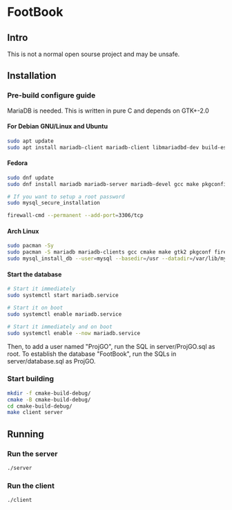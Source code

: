 # FootBook

## Intro

This is not a normal open sourse project and may be unsafe.

## Installation

### Pre-build configure guide

MariaDB is needed. This is written in pure C and depends on GTK+-2.0
#### For Debian GNU/Linux and Ubuntu

```bash
sudo apt update
sudo apt install mariadb-client mariadb-client libmariadbd-dev build-essencial cmake libgtk2.0-dev firefox fonts-noto-color-emoji
```

#### Fedora

```bash
sudo dnf update
sudo dnf install mariadb mariadb-server mariadb-devel gcc make pkgconfig cmake gtk2-devel firefox google-noto-emoji-fonts google-noto-emoji-color-fonts

# If you want to setup a root password
sudo mysql_secure_installation 

firewall-cmd --permanent --add-port=3306/tcp
```

#### Arch Linux

```bash
sudo pacman -Sy
sudo pacman -S mariadb mariadb-clients gcc cmake make gtk2 pkgconf firefox noto-fonts-emoji
sudo mysql_install_db --user=mysql --basedir=/usr --datadir=/var/lib/mysql
```

#### Start the database

```bash
# Start it immediately
sudo systemctl start mariadb.service

# Start it on boot
sudo systemctl enable mariadb.service

# Start it immediately and on boot
sudo systemctl enable --now mariadb.service
```

Then, to add a user named "ProjGO", run the SQL in server/ProjGO.sql as root.
To establish the database "FootBook", run the SQLs in server/database.sql as ProjGO.

### Start building

```bash
mkdir -f cmake-build-debug/
cmake -B cmake-build-debug/
cd cmake-build-debug/
make client server
```

## Running

### Run the server

```bash
./server
```

### Run the client

```bash
./client
```
